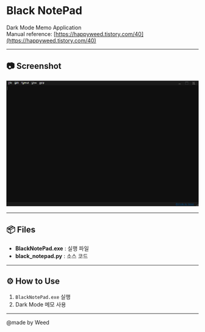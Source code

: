# Black NotePad

Dark Mode Memo Application  
Manual reference: [https://happyweed.tistory.com/40](https://happyweed.tistory.com/40)

---

## 📷 Screenshot
![앱 스크린샷](screenshot.png)

---

## 📦 Files
- **BlackNotePad.exe** : 실행 파일
- **black_notepad.py** : 소스 코드

---

## ⚙️ How to Use
1. `BlackNotePad.exe` 실행
2. Dark Mode 메모 사용

---

@made by Weed
